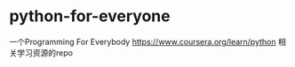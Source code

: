 # python-for-everyone
一个Programming For Everybody https://www.coursera.org/learn/python 相关学习资源的repo
